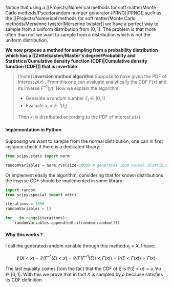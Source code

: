 Notice that using a [[Projects/Numerical methods for soft matter/Monte Carlo methods/Pseudorandom number generator (PRNG)|PRNG]] such as the [[Projects/Numerical methods for soft matter/Monte Carlo methods/Mersenne twister|Mersenne twister]] we have a perfect way to sample from a uniform distribution from $[0,1]$.
The problem is that more often than not we want to sample from a distribution which is not the uniform distribution.

**We now propose a method for sampling from a probability distribution which has a [[Zettelkasten/Master's degree/Probability and Statistics/Cumulative density function (CDF)|Cumulative density function (CDF)]] that is invertible**.

> [!note] **Inversion method algorithm**
> Suppose to have given the PDF of interest $\rho(x)$ . From this one can evaluate analytically the CDF $F(x)$ and its inverse $F^{-1}(y)$.
> Now we explain the algorithm:
>  - Generate a random number $\xi_i \in (0,1)$
>  - Evaluate $x_i = F^{-1}(\xi_i)$
>
>Then $x_i$ is distributed according to the PDF of interest $\rho(x)$.

#### Implementation in Python

Supposing we want to sample from the normal distribution, one can in first instance check if there is a dedicated library:

```python
from scipy.stats import norm

randomVariables = norm.rvs(size=1000) # generates 1000 normal distributed rvs
```

Or implement easily the algorithm, considering that for known distributions the inverse CDF should be implemented in some library:

```python
import random
from scipy.special import ndtri

iterations = 1000
randomVariables = []

for _ in range(iterations):
	randomVariables.append(ndtri(random.random()))
```

#### Why this works ?

I call the generated random variable through this method $x_i \equiv X$. 
I have:

$$ \mathbb{P}(X<x) = \mathbb{P}(F^{-1}(\xi)<x) = \mathbb{P}(F(F^{-1}(\xi))<F(x))=\mathbb{P}(\xi<F(x)) = F(x) $$

The last equality comes from the fact that the CDF of $\xi$ is $\mathbb{P}(\xi<u) = u, \forall u\in[0,1]$. With this we prove that in fact $X$ is sampled by $\rho$ because satisfies its CDF definition.

